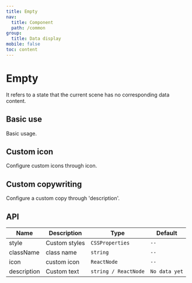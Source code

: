 ```yaml
---
title: Empty
nav:
  title: Component
  path: /common
group:
  title: Data display
mobile: false
toc: content
---
```


# Empty

It refers to a state that the current scene has no corresponding data content.

## Basic use

Basic usage.

<code src="./demos/index1.tsx"></code>

## Custom icon

Configure custom icons through icon.

<code src="./demos/index2.tsx"></code>

## Custom copywriting

Configure a custom copy through 'description'.

<code src="./demos/index3.tsx"></code>

## API

| Name        | Description   | Type                 | Default       |
| ----------- | ------------- | -------------------- | ------------- |
| style       | Custom styles | `CSSProperties`      | `--`          |
| className   | class name    | `string`             | `--`          |
| icon        | custom icon   | `ReactNode`          | `--`          |
| description | Custom text   | `string / ReactNode` | `No data yet` |

